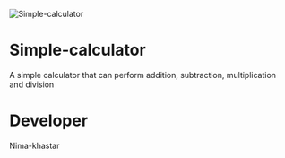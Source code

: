  ![Simple-calculator](https://i0.wp.com/www.developerdesks.com/wp-content/uploads/2015/06/javascript-calculator-code.png?ssl=1)
# Simple-calculator
A simple calculator that can perform addition, subtraction, multiplication and division
# Developer 
Nima-khastar